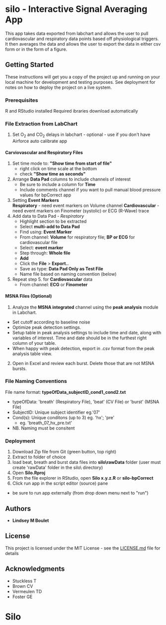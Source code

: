 # silo - Interactive Signal Averaging App

This app takes data exported from labchart and allows the user to pull cardiovascular and respiratory data points based off physiological triggers.  It then averages the data and allows the user to export the data in either csv form or in the form of a figure. 

## Getting Started
 
These instructions will get you a copy of the project up and running on your local machine for development and testing purposes. See deployment for notes on how to deploy the project on a live system.

### Prerequisites

R and RStudio installed
Required ibraries download automatically


### File Extraction from LabChart

1. Set O<sub>2</sub> and CO<sub>2</sub> delays in labchart - optional - use if you don't have Airforce auto calibrate app

#### Carviovascular and Respiratory Files

1. Set time mode to: **"Show time from start of file"**
    - right click on time scale at the bottom
    - check **"Show time as seconds"**
2. Arrange **Data Pad** columns to include channels of interest
    - Be sure to include a column for **Time**
    - Include comments channel if you want to pull manual blood pressure values for bpCorrect app
3. Setting **Event Markers**<br>
    **Respiratory** - need event markers on Volume channel 
    **Cardiovascular** - need event markers on Finometer (systolic) or ECG (R-Wave) trace
4. Add data to Data Pad - *Respiratory*
      - Highlight section to be extracted
      - Select **multi-add to Data Pad**
      - Find using: **Event Marker**
      - From channel: **Volume** for respiratory file; **BP or ECG** for cardiovascular file
      - Select: **event marker**
      - Step through: **Whole file**
      - **Add**
      - Click the **File** > **Export..**
      - Save as type: **Data Pad Only as Test File**
      - Name file based on naming convention (below)
5. Repeat step 5. for **Cardiovascular** data 
      - From channel: **ECG** or **Finometer**
      
#### MSNA Files (Optional)

1. Analyze the **MSNA integrated** channel using the **peak analysis** module in Labchart.
  - Set cutoff according to baseline noise
  - Optimize peak detection settings.
  - Setup table in peak analysis settings to include time and date, along with variables of interest. Time and date should be in the furthest right column       of your table.
  - When happy with peak detection, export in .csv format from the peak analysis table view.
2. Open in Excel and review each burst. Delete those that are not MSNA bursts.
          
### File Naming Conventions

  File name format: **typeOfData_subjectID_cond1_cond2.txt** <br>
  - typeOfData: 'breath' (Respiratory File), 'beat' (CV File) or 'burst' (MSNA File) <br>
  - SubjectID: Unique subject identifier eg.'07' <br>
  - Cond(s): Unique conditons (up to 3) eg. 'hx'; 'pre' <br>
      - eg. 'breath_07_hx_pre.txt' <br>
  - NB. Naming must be consitent

### Deployment
1. Download Zip file from Git (green button, top right)
2. Extract to folder of choice
3. load beat, breath and burst data files into **silo\rawData** folder (user must create 'rawData' folder in the silo\ directory) 
3. Open **Silo.Rproj**
4. From the file explorer in RStudio, open **Silo x.y.z.R** or **silo-bpCorrect** 
5. Click run app in the script editor (source) pane
  - be sure to run app externally (from drop down menu next to "run")

## Authors

* **Lindsey M Boulet** 

## License

This project is licensed under the MIT License - see the [LICENSE.md](LICENSE.md) file for details

## Acknowledgments

* Stuckless T
* Brown CV
* Vermeulen TD
* Foster GE

# Silo
